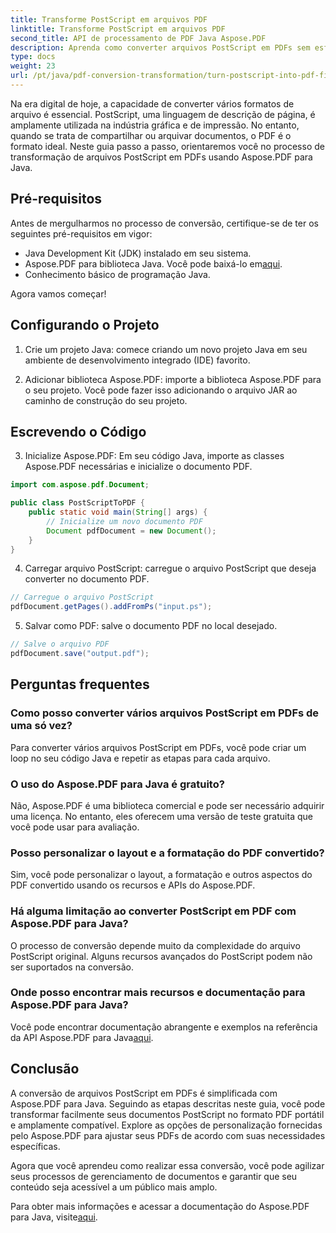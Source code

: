 ```yaml
---
title: Transforme PostScript em arquivos PDF
linktitle: Transforme PostScript em arquivos PDF
second_title: API de processamento de PDF Java Aspose.PDF
description: Aprenda como converter arquivos PostScript em PDFs sem esforço usando Aspose.PDF para Java. Siga nosso guia passo a passo para uma transformação perfeita de formato de arquivo.
type: docs
weight: 23
url: /pt/java/pdf-conversion-transformation/turn-postscript-into-pdf-files/
---
```


Na era digital de hoje, a capacidade de converter vários formatos de arquivo é essencial. PostScript, uma linguagem de descrição de página, é amplamente utilizada na indústria gráfica e de impressão. No entanto, quando se trata de compartilhar ou arquivar documentos, o PDF é o formato ideal. Neste guia passo a passo, orientaremos você no processo de transformação de arquivos PostScript em PDFs usando Aspose.PDF para Java. 

## Pré-requisitos

Antes de mergulharmos no processo de conversão, certifique-se de ter os seguintes pré-requisitos em vigor:

- Java Development Kit (JDK) instalado em seu sistema.
-  Aspose.PDF para biblioteca Java. Você pode baixá-lo em[aqui](https://releases.aspose.com/pdf/java/).
- Conhecimento básico de programação Java.

Agora vamos começar!

## Configurando o Projeto

1. Crie um projeto Java: comece criando um novo projeto Java em seu ambiente de desenvolvimento integrado (IDE) favorito.

2. Adicionar biblioteca Aspose.PDF: importe a biblioteca Aspose.PDF para o seu projeto. Você pode fazer isso adicionando o arquivo JAR ao caminho de construção do seu projeto.

## Escrevendo o Código

3. Inicialize Aspose.PDF: Em seu código Java, importe as classes Aspose.PDF necessárias e inicialize o documento PDF.

```java
import com.aspose.pdf.Document;

public class PostScriptToPDF {
    public static void main(String[] args) {
        // Inicialize um novo documento PDF
        Document pdfDocument = new Document();
    }
}
```

4. Carregar arquivo PostScript: carregue o arquivo PostScript que deseja converter no documento PDF.

```java
// Carregue o arquivo PostScript
pdfDocument.getPages().addFromPs("input.ps");
```

5. Salvar como PDF: salve o documento PDF no local desejado.

```java
// Salve o arquivo PDF
pdfDocument.save("output.pdf");
```

## Perguntas frequentes

### Como posso converter vários arquivos PostScript em PDFs de uma só vez?

Para converter vários arquivos PostScript em PDFs, você pode criar um loop no seu código Java e repetir as etapas para cada arquivo.

### O uso do Aspose.PDF para Java é gratuito?

Não, Aspose.PDF é uma biblioteca comercial e pode ser necessário adquirir uma licença. No entanto, eles oferecem uma versão de teste gratuita que você pode usar para avaliação.

### Posso personalizar o layout e a formatação do PDF convertido?

Sim, você pode personalizar o layout, a formatação e outros aspectos do PDF convertido usando os recursos e APIs do Aspose.PDF.

### Há alguma limitação ao converter PostScript em PDF com Aspose.PDF para Java?

O processo de conversão depende muito da complexidade do arquivo PostScript original. Alguns recursos avançados do PostScript podem não ser suportados na conversão.

### Onde posso encontrar mais recursos e documentação para Aspose.PDF para Java?

 Você pode encontrar documentação abrangente e exemplos na referência da API Aspose.PDF para Java[aqui](https://reference.aspose.com/pdf/java/).

## Conclusão

A conversão de arquivos PostScript em PDFs é simplificada com Aspose.PDF para Java. Seguindo as etapas descritas neste guia, você pode transformar facilmente seus documentos PostScript no formato PDF portátil e amplamente compatível. Explore as opções de personalização fornecidas pelo Aspose.PDF para ajustar seus PDFs de acordo com suas necessidades específicas.

Agora que você aprendeu como realizar essa conversão, você pode agilizar seus processos de gerenciamento de documentos e garantir que seu conteúdo seja acessível a um público mais amplo.

 Para obter mais informações e acessar a documentação do Aspose.PDF para Java, visite[aqui](https://reference.aspose.com/pdf/java/).